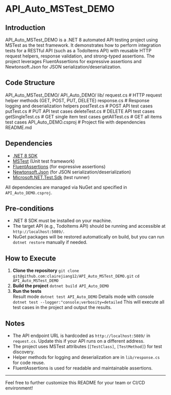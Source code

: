 # API_Auto_MSTest_DEMO

## Introduction

API_Auto_MSTest_DEMO is a .NET 8 automated API testing project using MSTest as the test framework. It demonstrates how to perform integration tests for a RESTful API (such as a TodoItems API) with reusable HTTP request helpers, response validation, and strong-typed assertions. The project leverages FluentAssertions for expressive assertions and Newtonsoft.Json for JSON serialization/deserialization.

## Code Structure
API_Auto_MSTest_DEMO/
  API_Auto_DEMO/
    lib/
      request.cs         # HTTP request helper methods (GET, POST, PUT, DELETE)
       response.cs        # Response logging and deserialization helpers
    postTest.cs            # POST API test cases
       putTest.cs             # PUT API test cases
       deleteTest.cs          # DELETE API test cases
       getSingleTest.cs       # GET single item test cases
       getAllTest.cs          # GET all items test cases
       API_Auto_DEMO.csproj   # Project file with dependencies
  README.md
## Dependencies

- [.NET 8 SDK](https://dotnet.microsoft.com/download)
- [MSTest](https://www.nuget.org/packages/MSTest) (Unit test framework)
- [FluentAssertions](https://www.nuget.org/packages/FluentAssertions) (for expressive assertions)
- [Newtonsoft.Json](https://www.nuget.org/packages/Newtonsoft.Json) (for JSON serialization/deserialization)
- [Microsoft.NET.Test.Sdk](https://www.nuget.org/packages/Microsoft.NET.Test.Sdk) (test runner)

All dependencies are managed via NuGet and specified in `API_Auto_DEMO.csproj`.

## Pre-conditions

- .NET 8 SDK must be installed on your machine.
- The target API (e.g., TodoItems API) should be running and accessible at `http://localhost:5089/`.
- NuGet packages will be restored automatically on build, but you can run `dotnet restore` manually if needed.

## How to Execute

1. **Clone the repository**  ``git clone git@github.com:clairejiang12/API_Auto_MSTest_DEMO.git``
    ``cd API_Auto_MSTest_DEMO``
2. **Build the project**  ``dotnet build API_Auto_DEMO``
3. **Run the tests**  
   Result mode 
   ``dotnet test API_Auto_DEMO``
   Details mode with console
   ``dotnet test --logger:"console;verbosity=detailed``
   This will execute all test cases in the project and output the results.

## Notes

- The API endpoint URL is hardcoded as `http://localhost:5089/` in `request.cs`. Update this if your API runs on a different address.
- The project uses MSTest attributes (`[TestClass]`, `[TestMethod]`) for test discovery.
- Helper methods for logging and deserialization are in `lib/response.cs` for code reuse.
- FluentAssertions is used for readable and maintainable assertions.

---

Feel free to further customize this README for your team or CI/CD environment!
